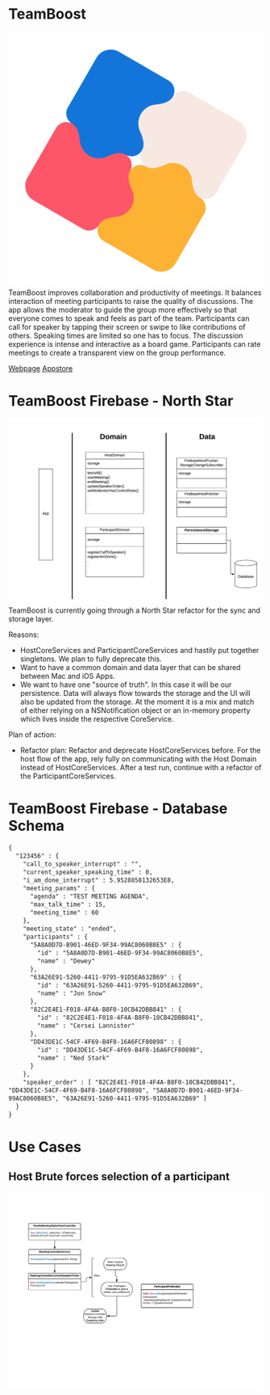 # TeamBoost

![TeamBoost](/Documentation/Icon.png)
TeamBoost improves collaboration and productivity of meetings. It balances interaction of meeting participants to raise the quality of discussions. The app allows the moderator to guide the group more effectively so that everyone comes to speak and feels as part of the team. Participants can call for speaker by tapping their screen or swipe to like contributions of others. Speaking times are limited so one has to focus. The discussion experience is intense and interactive as a board game. Participants can rate meetings to create a transparent view on the group performance.

[Webpage](https://www.teamboost.app)
[Appstore](https://apps.apple.com/de/app/teamboost/id1460192923?l=en)


# TeamBoost Firebase - North Star

![North Star](/Documentation/NorthStar_Domain_Data.png)
TeamBoost is currently going through a North Star refactor for the sync and storage layer.

Reasons:
- HostCoreServices and ParticipantCoreServices and hastily put together singletons. We plan to fully deprecate this.
- Want to have a common domain and data layer that can be shared between Mac and iOS Apps.
- We want to have one "source of truth". In this case it will be our persistence. Data will always flow towards the storage and the UI will also be updated from the storage.
At the moment it is a mix and match of either relying on a NSNotification object or an in-memory property which lives inside the respective CoreService.


Plan of action:
- Refactor plan: Refactor and deprecate HostCoreServices before. For the host flow of the app, rely fully on communicating with the Host Domain instead of HostCoreServices.
After a test run, continue with a refactor of the ParticipantCoreServices.



# TeamBoost Firebase - Database Schema

```
{
  "123456" : {
    "call_to_speaker_interrupt" : "",
    "current_speaker_speaking_time" : 0,
    "i_am_done_interrupt" : 5.9528858132653E8,
    "meeting_params" : {
      "agenda" : "TEST MEETING AGENDA",
      "max_talk_time" : 15,
      "meeting_time" : 60
    },
    "meeting_state" : "ended",
    "participants" : {
      "5A8A0D7D-B901-46ED-9F34-99AC8060B8E5" : {
        "id" : "5A8A0D7D-B901-46ED-9F34-99AC8060B8E5",
        "name" : "Dewey"
      },
      "63A26E91-5260-4411-9795-91D5EA632B69" : {
        "id" : "63A26E91-5260-4411-9795-91D5EA632B69",
        "name" : "Jon Snow"
      },
      "82C2E4E1-F018-4F4A-B8F0-10CB42DBB841" : {
        "id" : "82C2E4E1-F018-4F4A-B8F0-10CB42DBB841",
        "name" : "Cersei Lannister"
      },
      "DD43DE1C-54CF-4F69-B4F8-16A6FCF80898" : {
        "id" : "DD43DE1C-54CF-4F69-B4F8-16A6FCF80898",
        "name" : "Ned Stark"
      }
    },
    "speaker_order" : [ "82C2E4E1-F018-4F4A-B8F0-10CB42DBB841", "DD43DE1C-54CF-4F69-B4F8-16A6FCF80898", "5A8A0D7D-B901-46ED-9F34-99AC8060B8E5", "63A26E91-5260-4411-9795-91D5EA632B69" ]
  }
}
```

# Use Cases

## Host Brute forces selection of a participant

![](/Documentation/BruteSelectParticipant.png)



